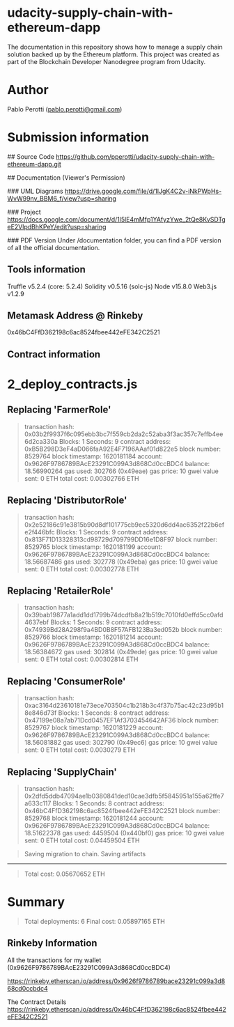 # udacity-supply-chain-with-ethereum-dapp
The documentation in this repository shows how to manage a supply chain solution backed up by the Ethereum platform. This project was created as part of the Blockchain Developer Nanodegree program from Udacity. 

# Author
Pablo Perotti (pablo.perotti@gmail.com)

# Submission information

## Source Code
https://github.com/pperotti/udacity-supply-chain-with-ethereum-dapp.git

## Documentation (Viewer's Permission)

### UML Diagrams
https://drive.google.com/file/d/1lJgK4C2v-iNkPWpHs-WvW99nv_BBM6_f/view?usp=sharing

### Project
https://docs.google.com/document/d/1l5lE4mMfp1YAfyzYwe_2tQe8KvSDTgeE2VlpdBhKPeY/edit?usp=sharing

### PDF Version
Under /documentation folder, you can find a PDF version of all the official documentation. 

## Tools information
Truffle v5.2.4 (core: 5.2.4)
Solidity v0.5.16 (solc-js)
Node v15.8.0
Web3.js v1.2.9

## Metamask Address @ Rinkeby 
0x46bC4FfD362198c6ac8524fbee442eFE342C2521

## Contract information 

2_deploy_contracts.js
=====================
   Replacing 'FarmerRole'
   ----------------------
   > transaction hash:    0x03b2f9937f6c095ebb3bc7f559cb2da2c52aba3f3ac357c7effb4ee6d2ca330a
   > Blocks: 1            Seconds: 9
   > contract address:    0xB5B298D3eF4aD066faA92E4F7196AAaf01d822e5
   > block number:        8529764
   > block timestamp:     1620181184
   > account:             0x9626F9786789BAcE23291C099A3d868Cd0ccBDC4
   > balance:             18.56990264
   > gas used:            302766 (0x49eae)
   > gas price:           10 gwei
   > value sent:          0 ETH
   > total cost:          0.00302766 ETH


   Replacing 'DistributorRole'
   ---------------------------
   > transaction hash:    0x2e52186c91e3815b90d8df101775cb9ec5320d6dd4ac6352f22b6efe2f446bfc
   > Blocks: 1            Seconds: 9
   > contract address:    0x813F71D13328313cd98729d709799DD16e1D8F97
   > block number:        8529765
   > block timestamp:     1620181199
   > account:             0x9626F9786789BAcE23291C099A3d868Cd0ccBDC4
   > balance:             18.56687486
   > gas used:            302778 (0x49eba)
   > gas price:           10 gwei
   > value sent:          0 ETH
   > total cost:          0.00302778 ETH


   Replacing 'RetailerRole'
   ------------------------
   > transaction hash:    0x39bab19877a1add1dd1799b74dcdfb8a21b519c7010fd0effd5cc0afd4637ebf
   > Blocks: 1            Seconds: 9
   > contract address:    0x74939Bd28A298f9a4BD0B8F57AFB123Ba3ed052b
   > block number:        8529766
   > block timestamp:     1620181214
   > account:             0x9626F9786789BAcE23291C099A3d868Cd0ccBDC4
   > balance:             18.56384672
   > gas used:            302814 (0x49ede)
   > gas price:           10 gwei
   > value sent:          0 ETH
   > total cost:          0.00302814 ETH


   Replacing 'ConsumerRole'
   ------------------------
   > transaction hash:    0xac3164d23610181e73ece703504c1b218b3c4f37b75ac42c23d95b18e846d73f
   > Blocks: 1            Seconds: 8
   > contract address:    0x47199e08a7ab71Dcd0457EF1Af3703454642AF36
   > block number:        8529767
   > block timestamp:     1620181229
   > account:             0x9626F9786789BAcE23291C099A3d868Cd0ccBDC4
   > balance:             18.56081882
   > gas used:            302790 (0x49ec6)
   > gas price:           10 gwei
   > value sent:          0 ETH
   > total cost:          0.0030279 ETH


   Replacing 'SupplyChain'
   -----------------------
   > transaction hash:    0x2dfd5ddb47094ae1b0380841ded10cae3dfb5f5845951a155a62ffe7a633c117
   > Blocks: 1            Seconds: 8
   > contract address:    0x46bC4FfD362198c6ac8524fbee442eFE342C2521
   > block number:        8529768
   > block timestamp:     1620181244
   > account:             0x9626F9786789BAcE23291C099A3d868Cd0ccBDC4
   > balance:             18.51622378
   > gas used:            4459504 (0x440bf0)
   > gas price:           10 gwei
   > value sent:          0 ETH
   > total cost:          0.04459504 ETH


   > Saving migration to chain.
   > Saving artifacts
   -------------------------------------
   > Total cost:          0.05670652 ETH


Summary
=======
> Total deployments:   6
> Final cost:          0.05897165 ETH

## Rinkeby Information

All the transactions for my wallet (0x9626F9786789BAcE23291C099A3d868Cd0ccBDC4) 

https://rinkeby.etherscan.io/address/0x9626f9786789bace23291c099a3d868cd0ccbdc4

The Contract Details
https://rinkeby.etherscan.io/address/0x46bC4FfD362198c6ac8524fbee442eFE342C2521



